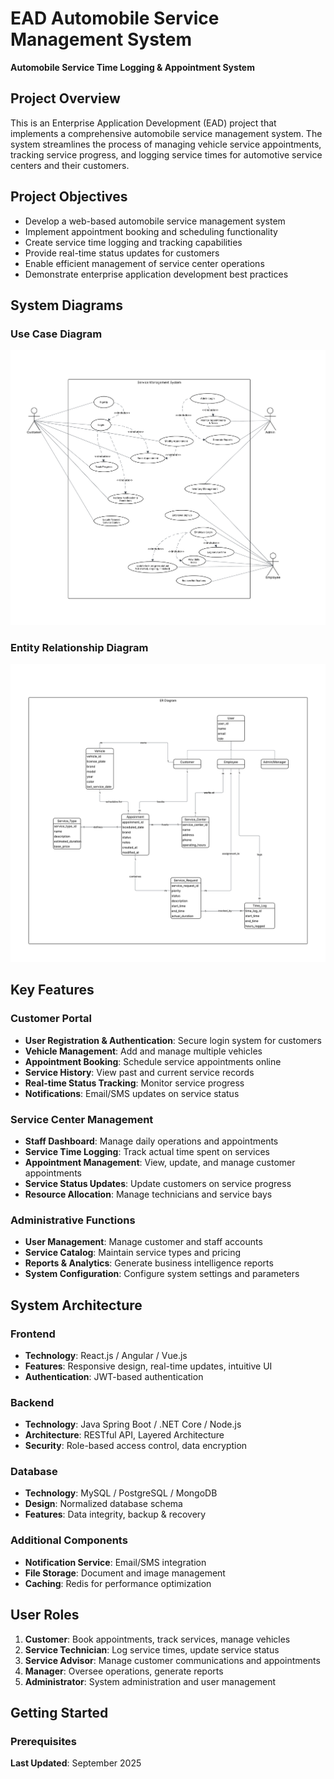 # EAD Automobile Service Management System

**Automobile Service Time Logging & Appointment System**

## Project Overview

This is an Enterprise Application Development (EAD) project that implements a comprehensive automobile service management system. The system streamlines the process of managing vehicle service appointments, tracking service progress, and logging service times for automotive service centers and their customers.

## Project Objectives

- Develop a web-based automobile service management system
- Implement appointment booking and scheduling functionality
- Create service time logging and tracking capabilities
- Provide real-time status updates for customers
- Enable efficient management of service center operations
- Demonstrate enterprise application development best practices

## System Diagrams

### Use Case Diagram
![Use Case Diagram](diagrams/use_case.png)

### Entity Relationship Diagram
![ER Diagram](diagrams/er.png)

## Key Features

### Customer Portal
- **User Registration & Authentication**: Secure login system for customers
- **Vehicle Management**: Add and manage multiple vehicles
- **Appointment Booking**: Schedule service appointments online
- **Service History**: View past and current service records
- **Real-time Status Tracking**: Monitor service progress
- **Notifications**: Email/SMS updates on service status

### Service Center Management
- **Staff Dashboard**: Manage daily operations and appointments
- **Service Time Logging**: Track actual time spent on services
- **Appointment Management**: View, update, and manage customer appointments
- **Service Status Updates**: Update customers on service progress
- **Resource Allocation**: Manage technicians and service bays

### Administrative Functions
- **User Management**: Manage customer and staff accounts
- **Service Catalog**: Maintain service types and pricing
- **Reports & Analytics**: Generate business intelligence reports
- **System Configuration**: Configure system settings and parameters

## System Architecture

### Frontend
- **Technology**: React.js / Angular / Vue.js
- **Features**: Responsive design, real-time updates, intuitive UI
- **Authentication**: JWT-based authentication

### Backend
- **Technology**: Java Spring Boot / .NET Core / Node.js
- **Architecture**: RESTful API, Layered Architecture
- **Security**: Role-based access control, data encryption

### Database
- **Technology**: MySQL / PostgreSQL / MongoDB
- **Design**: Normalized database schema
- **Features**: Data integrity, backup & recovery

### Additional Components
- **Notification Service**: Email/SMS integration
- **File Storage**: Document and image management
- **Caching**: Redis for performance optimization

## User Roles

1. **Customer**: Book appointments, track services, manage vehicles
2. **Service Technician**: Log service times, update service status
3. **Service Advisor**: Manage customer communications and appointments
4. **Manager**: Oversee operations, generate reports
5. **Administrator**: System administration and user management

## Getting Started

### Prerequisites


**Last Updated**: September 2025
